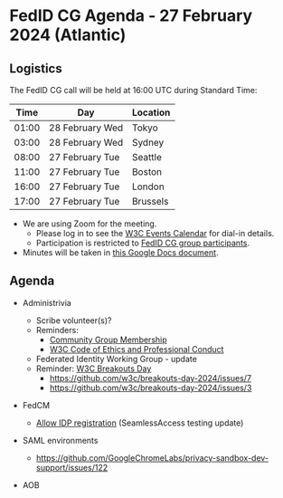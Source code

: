# FedID CG Agenda - 27 February 2024 (Atlantic)

## Logistics

The FedID CG call will be held at 16:00 UTC during Standard Time:

| Time         | Day    | Location      |
| ------------ | ------ | ------------- |
| 01:00 | 28 February Wed | Tokyo         |
| 03:00 | 28 February Wed | Sydney        |
| 08:00 | 27 February Tue | Seattle       |
| 11:00 | 27 February Tue | Boston        |
| 16:00 | 27 February Tue | London        |
| 17:00 | 27 February Tue | Brussels      |


* We are using Zoom for the meeting.
    * Please log in to see the [W3C Events Calendar](https://www.w3.org/events/meetings/20c345a0-f8cc-4d4e-9e9d-d24f04816a32/20240227T080000/) for dial-in details. 
    * Participation is restricted to [FedID CG group participants](https://www.w3.org/community/fed-id/participants).
* Minutes will be taken in [this Google Docs document](https://docs.google.com/document/d/1O7Rn8Aj4rsYWohdEP61lnGdgkai0xTZFQgm7XEA0RBM/edit).


## Agenda

* Administrivia
  * Scribe volunteer(s)?
  * Reminders: 
     * [Community Group Membership](https://www.w3.org/community/fed-id/)
     * [W3C Code of Ethics and Professional Conduct](https://www.w3.org/Consortium/cepc/)
  * Federated Identity Working Group - update
  * Reminder: [W3C Breakouts Day](https://github.com/w3c/breakouts-day-2024)
     * <https://github.com/w3c/breakouts-day-2024/issues/7>
     * <https://github.com/w3c/breakouts-day-2024/issues/3>

     
* FedCM
   * [Allow IDP registration](https://github.com/fedidcg/FedCM/issues/240) (SeamlessAccess testing update)


* SAML environments
   * <https://github.com/GoogleChromeLabs/privacy-sandbox-dev-support/issues/122>


* AOB
 
